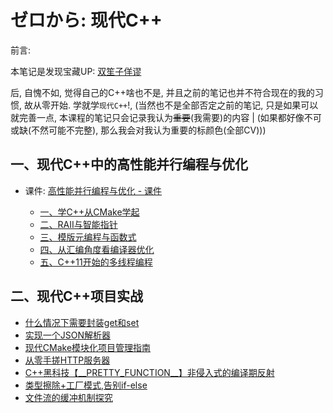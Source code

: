 # ゼロから: 现代C++
前言: 

本笔记是发现宝藏UP: [双笙子佯谬](https://space.bilibili.com/263032155)

后, 自愧不如, 觉得自己的C++啥也不是, 并且之前的笔记也并不符合现在的我的习惯, 故从零开始. 学就学`现代C++`!, (当然也不是全部否定之前的笔记, 只是如果可以就完善一点, 本课程的笔记只会记录我认为~~重要~~(我需要)的内容 | (如果都好像不可或缺(不然可能不完整), 那么我会对我认为重要的标颜色(全部CV)))

## 一、现代C++中的高性能并行编程与优化

- 课件: [高性能并行编程与优化 - 课件](https://github.com/parallel101/course)

    - [一、学C++从CMake学起](../002-高性能并行编程与优化/001-一、学C++从CMake学起/index.md)
    - [二、RAII与智能指针](../002-高性能并行编程与优化/002-二、RAII与智能指针/index.md)
    - [三、模版元编程与函数式](../002-高性能并行编程与优化/003-三、模版元编程与函数式/index.md)
    - [四、从汇编角度看编译器优化](../002-高性能并行编程与优化/004-四、从汇编角度看编译器优化/index.md)
    - [五、C++11开始的多线程编程](../002-高性能并行编程与优化/005-五、C++开始的多线程编程/index.md)

## 二、现代C++项目实战
- [什么情况下需要封装get和set](../003-现代C++项目实战/001-什么情况下需要封装get和set/index.md)
- [实现一个JSON解析器](../003-现代C++项目实战/002-实现一个JSON解析器/index.md)
- [现代CMake模块化项目管理指南](../003-现代C++项目实战/003-现代CMake模块化项目管理指南/index.md)
- [从零手搓HTTP服务器](../003-现代C++项目实战/004-从零手搓HTTP服务器/index.md)
- [C++黑科技【_\_PRETTY_FUNCTION__】非侵入式的编译期反射](../003-现代C++项目实战/005-C++黑科技【丶丶PRETTY丶FUNCTION丶丶】非侵入式的编译期反射/index.md)
- [类型擦除+工厂模式,告别if-else](https://blog.HXLoLi.com/blog/#/articles?articleId=21007 "##21007##")
- [文件流的缓冲机制探究](https://blog.HXLoLi.com/blog/#/articles?articleId=21016 "##21016##")
